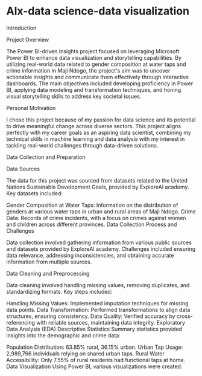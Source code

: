 # Alx-data science-data visualization
Introduction

Project Overview

The Power BI-driven Insights project focused on leveraging Microsoft Power BI to enhance data visualization and storytelling capabilities. By utilizing real-world data related to gender composition at water taps and crime information in Maji Ndogo, the project's aim was to uncover actionable insights and communicate them effectively through interactive dashboards. The main objectives included developing proficiency in Power BI, applying data modeling and transformation techniques, and honing visual storytelling skills to address key societal issues.

Personal Motivation

I chose this project because of my passion for data science and its potential to drive meaningful change across diverse sectors. This project aligns perfectly with my career goals as an aspiring data scientist, combining my technical skills in machine learning and data analysis with my interest in tackling real-world challenges through data-driven solutions.

Data Collection and Preparation

Data Sources

The data for this project was sourced from datasets related to the United Nations Sustainable Development Goals, provided by ExploreAI academy. Key datasets included:

Gender Composition at Water Taps: Information on the distribution of genders at various water taps in urban and rural areas of Maji Ndogo.
Crime Data: Records of crime incidents, with a focus on crimes against women and children across different provinces.
Data Collection Process and Challenges

Data collection involved gathering information from various public sources and datasets provided by ExploreAI academy. Challenges included ensuring data relevance, addressing inconsistencies, and obtaining accurate information from multiple sources.

Data Cleaning and Preprocessing

Data cleaning involved handling missing values, removing duplicates, and standardizing formats. Key steps included:

Handling Missing Values: Implemented imputation techniques for missing data points.
Data Transformation: Performed transformations to align data structures, ensuring consistency.
Data Quality: Verified accuracy by cross-referencing with reliable sources, maintaining data integrity.
Exploratory Data Analysis (EDA)
Descriptive Statistics
Summary statistics provided insights into the demographic and crime data:

Population Distribution: 63.85% rural, 36.15% urban.
Urban Tap Usage: 2,989,766 individuals relying on shared urban taps.
Rural Water Accessibility: Only 7.55% of rural residents had functional taps at home.
Data Visualization
Using Power BI, various visualizations were created:
